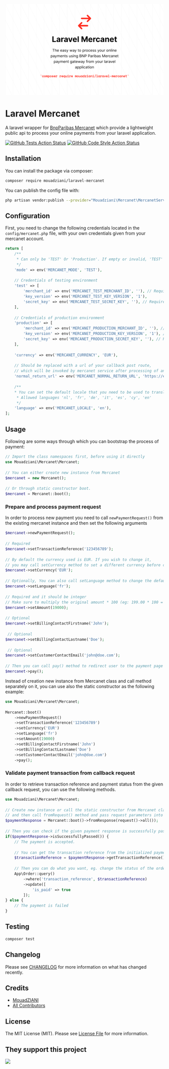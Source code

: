 <p align="center" style="margin-top: 2rem; margin-bottom: 2rem;">
    <img src="/art/banner.png" alt="Logo Laravel Mercanet"/>
</p>

# Laravel Mercanet

A laravel wrapper for [BnpParibas Mercanet](https://mabanquepro.bnpparibas/fr/notre-offre-pro/comptes-cartes-et-services/solutions-d-encaissement/encaissement-internet-et-mobile/offre-e-commerce-mercanet) which provide a lightweight public api to process your online payments from your laravel application.

[![GitHub Tests Action Status](https://img.shields.io/github/workflow/status/mouadziani/laravel-mercanet/run-tests?label=tests)](https://github.com/mouadziani/laravel-mercanet/actions?query=workflow%3Arun-tests+branch%3Amain)
[![GitHub Code Style Action Status](https://img.shields.io/github/workflow/status/mouadziani/laravel-mercanet/Check%20&%20fix%20styling?label=code%20style)](https://github.com/mouadziani/laravel-mercanet/actions?query=workflow%3A"Check+%26+fix+styling"+branch%3Amain)


## Installation

You can install the package via composer:

```bash
composer require mouadziani/laravel-mercanet
```

You can publish the config file with:
```bash
php artisan vendor:publish --provider="Mouadziani\Mercanet\MercanetServiceProvider"
```

## Configuration
First, you need to change the following credentials located in the ```config/mercanet.php``` file, with your own credentials given from your mercanet account.

```php
return [
    /**
     * Can only be 'TEST' Or 'Production'. If empty or invalid, 'TEST' will be used.
     */
    'mode' => env('MERCANET_MODE', 'TEST'),

    // Credentials of testing environment
    'test' => [
        'merchant_id' => env('MERCANET_TEST_MERCHANT_ID', ''), // Required
        'key_version' => env('MERCANET_TEST_KEY_VERSION', '1'),
        'secret_key' => env('MERCANET_TEST_SECRET_KEY', ''), // Required
    ],

    // Credentials of production environment
    'production' => [
        'merchant_id' => env('MERCANET_PRODUCTION_MERCHANT_ID', ''), // Required
        'key_version' => env('MERCANET_PRODUCTION_KEY_VERSION', '1'), // Required
        'secret_key' => env('MERCANET_PRODUCTION_SECRET_KEY', ''), // Required
    ],

    'currency' => env('MERCANET_CURRENCY', 'EUR'),

    // Should be replaced with a url of your callback post route,
    // which will be invoked by mercanet service after processing of any payment.
    'normal_return_url' => env('MERCANET_NORMAL_RETURN_URL', 'https://example.com/payments/callback'),

    /**
    * You can set the default locale that you need to be used to translate the mercanet payment page
     * Allowed languages 'nl', 'fr', 'de', 'it', 'es', 'cy', 'en'
     */
    'language' => env('MERCANET_LOCALE', 'en'),
];
```

## Usage
Following are some ways through which you can bootstrap the process of payment:

```php
// Import the class namespaces first, before using it directly
use Mouadziani\Mercanet\Mercanet;

// You can either create new instance from Mercanet
$mercanet = new Mercanet();

// Or through static constructor boot.
$mercanet = Mercanet::boot();
```

### Prepare and process payment request
In order to process new payment you need to call ``` newPaymentRequest() ``` from the existing mercanet instance and then set the following arguments 
```php
$mercanet->newPaymentRequest();

// Required
$mercanet->setTransactionReference('123456789'); 

// By default the currency used is EUR. If you wish to change it,
// you may call setCurrency method to set a different currency before calling pay() method
$mercanet->setCurrency('EUR');

// Optionally, You can also call setLanguage method to change the default locale of payment page
$mercanet->setLanguage('fr');

// Required and it should be integer 
// Make sure to multiply the original amount * 100 (eg: 199.00 * 100 = 19000)
$mercanet->setAmount(19000);

// Optional
$mercanet->setBillingContactFirstname('John');

 // Optional
$mercanet->setBillingContactLastname('Doe');

 // Optional
$mercanet->setCustomerContactEmail('john@doe.com');

// Then you can call pay() method to redirect user to the payment page of mercanet website.
$mercanet->pay();
```
Instead of creation new instance from Mercanet class and call method separately on it, you can use also the static constructor as the following example:

```php
use Mouadziani\Mercanet\Mercanet;

Mercanet::boot()
    ->newPaymentRequest()
    ->setTransactionReference('123456789')
    ->setCurrency('EUR')
    ->setLanguage('fr')
    ->setAmount(19000)
    ->setBillingContactFirstname('John')
    ->setBillingContactLastname('Doe')
    ->setCustomerContactEmail('john@doe.com')
    ->pay();
```

### Validate payment transaction from callback request

In order to retrieve transaction reference and payment status from the given callback request, you can use the following methods.

```php
use Mouadziani\Mercanet\Mercanet;

// Create new instance or call the static constructor from Mercanet class 
// and then call fromRequest() method and pass request parameters into it. 
$paymentResponse = Mercanet::boot()->fromResponse(request()->all());

// Then you can check if the given payment response is successfully passed by calling isSuccessfullyPassed() method
if($paymentResponse->isSuccessfullyPassed()) {
    // The payment is accepted.
    
    // You can get the transaction reference from the initialized payment request object
    $transactionReference = $paymentResponse->getTransactionReference();
    
    // Then you can do what you want, eg. change the status of the order related to the transaction reference, or mark it as paid...
    App\Order::query()
        ->where('transaction_reference', $transactionReference)
        ->update([
            'is_paid' => true
        ]);
} else {
    // The payment is failed 
}
```

## Testing

```bash
composer test
```

## Changelog

Please see [CHANGELOG](CHANGELOG.md) for more information on what has changed recently.

## Credits

- [MouadZIANI](https://github.com/mouadziani)
- [All Contributors](../../contributors)


## License

The MIT License (MIT). Please see [License File](LICENSE.md) for more information.

## They support this project

<img width="150px" src="https://resources.jetbrains.com/storage/products/company/brand/logos/jb_square.png"/>

